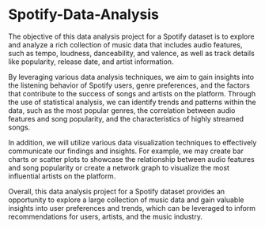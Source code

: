 # Spotify-Data-Analysis
The objective of this data analysis project for a Spotify dataset is to explore and analyze a rich collection of music data that includes audio features, such as tempo, loudness, danceability, and valence, as well as track details like popularity, release date, and artist information.

By leveraging various data analysis techniques, we aim to gain insights into the listening behavior of Spotify users, genre preferences, and the factors that contribute to the success of songs and artists on the platform. Through the use of statistical analysis, we can identify trends and patterns within the data, such as the most popular genres, the correlation between audio features and song popularity, and the characteristics of highly streamed songs.

In addition, we will utilize various data visualization techniques to effectively communicate our findings and insights. For example, we may create bar charts or scatter plots to showcase the relationship between audio features and song popularity or create a network graph to visualize the most influential artists on the platform.

Overall, this data analysis project for a Spotify dataset provides an opportunity to explore a large collection of music data and gain valuable insights into user preferences and trends, which can be leveraged to inform recommendations for users, artists, and the music industry.

